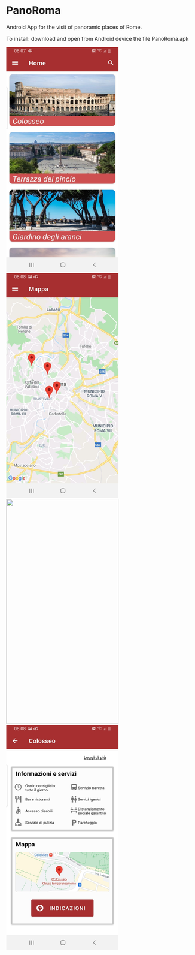 # PanoRoma
Android App for the visit of panoramic places of Rome.

To install: download and open from Android device the file PanoRoma.apk

<img src="panoroma_home.jpeg" width="300" height="600"> <img src="panoroma_map.jpeg" width="300" height="600"> <img src="panoroma_colosseo.jpeg" width="300" height="600"> <img src="panoroma_colosseo2.jpeg" width="300" height="600">


